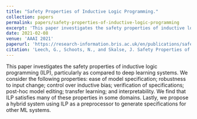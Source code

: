 ```yaml
---
title: "Safety Properties of Inductive Logic Programming."
collection: papers
permalink: papers/safety-properties-of-inductive-logic-programming
excerpt: 'This paper investigates the safety properties of inductive logic programming (ILP) as a paradigm of machine learning.'
date: 2021-02-08
venue: 'AAAI 2021'
paperurl: 'https://research-information.bris.ac.uk/en/publications/safety-properties-of-inductive-logic-programming'
citation: 'Leech, G., Schoots, N., and Skalse, J. Safety Properties of Inductive Logic Programming. Paper presented at AAAI Workshop on Artificial Intelligence Safety 2021.'
---
```

This paper investigates the safety properties of inductive logic programming (ILP), particularly as compared to deep learning systems. We consider the following properties: ease of model specification; robustness to input change; control over inductive bias; verification of specifications; post-hoc model editing; transfer learning; and interpretability.
We find that ILP satisfies many of these properties in some domains. Lastly, we propose a hybrid system using ILP as a preprocessor to generate specifications for other ML systems.
